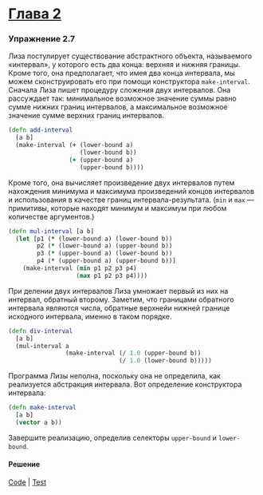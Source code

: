 # [Глава 2](../index.md#Глава-2-Построение-абстракций-с-помощью-данных)

### Упражнение 2.7
Лиза постулирует существование абстрактного объекта, называемого «интервал», у которого есть два конца: верхняя и нижняя границы. Кроме того, она предполагает, что имея два конца интервала, мы можем сконструировать его при помощи конструктора `make-interval`. Сначала Лиза пишет процедуру сложения двух интервалов. Она рассуждает так: минимальное возможное значение суммы равно сумме нижних границ интервалов, а максимальное возможное значение сумме верхних границ интервалов.

```clojure
(defn add-interval
  [a b]
  (make-interval (+ (lower-bound a)
                    (lower-bound b))
                 (+ (upper-bound a)
                    (upper-bound b))))
```

Кроме того, она вычисляет произведение двух интервалов путем нахождения минимума и максимума произведений концов интервалов и использования в качестве границ интервала-результата. (`min` и `max` — примитивы, которые находят минимум и максимум при любом количестве аргументов.)

```clojure
(defn mul-interval [a b]
  (let [p1 (* (lower-bound a) (lower-bound b))
        p2 (* (lower-bound a) (upper-bound b))
        p3 (* (upper-bound a) (lower-bound b))
        p4 (* (upper-bound a) (upper-bound b))]
    (make-interval (min p1 p2 p3 p4)
                   (max p1 p2 p3 p4))))
```

При делении двух интервалов Лиза умножает первый из них на интервал, обратный второму. Заметим, что границами обратного интервала являются числа, обратные верхнейи нижней границе исходного интервала, именно в таком порядке.

```clojure
(defn div-interval
  [a b]
  (mul-interval a
                (make-interval (/ 1.0 (upper-bound b))
                               (/ 1.0 (lower-bound b)))))
```

Программа Лизы неполна, поскольку она не определила, как реализуется абстракция интервала. Вот определение конструктора интервала:

```clojure
(defn make-interval
  [a b]
  (vector a b))
```

Завершите реализацию, определив селекторы `upper-bound` и `lower-bound`.

#### Решение
[Code](../../src/sicp/chapter02/2_07.clj) | [Test](../../test/sicp/chapter02/2_07_test.clj)
